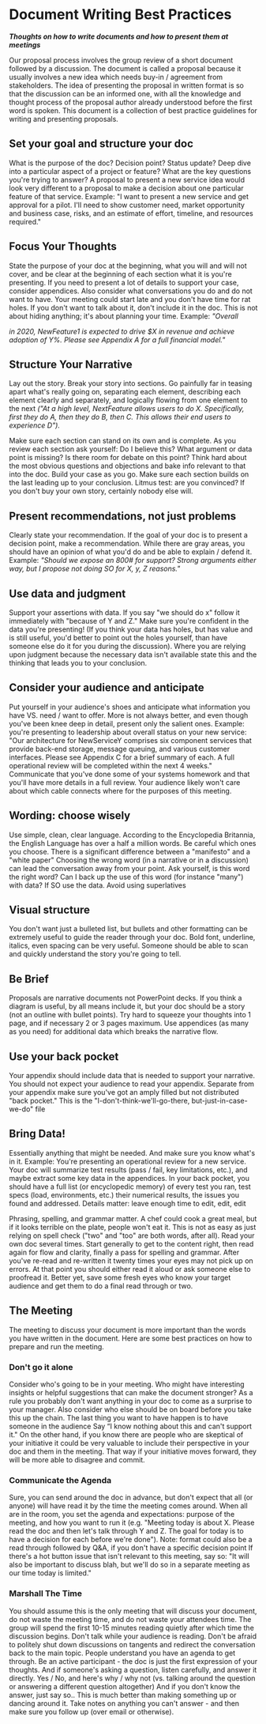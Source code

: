 # Document Writing Best Practices

***Thoughts on how to write documents and how to present them at meetings***

Our proposal process involves the group review of a short document followed by a discussion. The document is called a proposal because it usually involves a new idea which needs buy-in / agreement from stakeholders. The idea of presenting the proposal in written format is so that the discussion can be an informed one, with all the knowledge and thought process of the proposal author already understood before the first word is spoken. This document is a collection of best practice guidelines for writing and presenting proposals.

## Set your goal and structure your doc

What is the purpose of the doc? Decision point? Status update? Deep dive into a particular aspect of a project or feature? What are the key questions you're trying to answer? A proposal to present a new service idea would look very different to a proposal to make a decision about one particular feature of that service. Example: "I want to present a new service and get approval for a pilot. I'lI need to show customer need, market opportunity and business case, risks, and an estimate of effort, timeline, and resources required."

## Focus Your Thoughts

State the purpose of your doc at the beginning, what you will and will not cover, and be clear at the beginning of each section what it is you're presenting. If you need to present a lot of details to support your case, consider appendices. Also consider what conversations you do and do not want to have. Your meeting could start late and you don't have time for rat holes. If you don't want to talk about it, don't include it in the doc. This is not about hiding anything; it's about planning your time. Example: *"Overall*

*in 2020, NewFeature1 is expected to drive $X in revenue and achieve adoption of Y%. Please see Appendix A for a full financial model."*

## Structure Your Narrative

Lay out the story. Break your story into sections. Go painfully far in teasing apart what's really going on, separating each element, describing each element clearly and separately, and logically flowing from one element to the next *("At a high level, NextFeature allows users to do X. Specifically, first they do A, then they do B, then C. This allows their end users to experience D").*

Make sure each section can stand on its own and is complete. As you review each section ask yourself: Do I believe this? What argument or data point is missing? Is there room for debate on this point? Think hard about the most obvious questions and objections and bake info relevant to that into the doc. Build your case as you go. Make sure each section builds on the last leading up to your conclusion. Litmus test: are you convinced? If you don't buy your own story, certainly nobody else will.

## Present recommendations, not just problems

Clearly state your recommendation. If the goal of your doc is to present a decision point, make a recommendation. While there are gray areas, you should have an opinion of what you'd do and be able to explain / defend it. Example: *"Should we expose an 800# for support? Strong arguments either way, but I propose not doing SO for X, y, Z reasons."*

## Use data and judgment

Support your assertions with data. If you say "we should do x" follow it immediately with "because of Y and Z." Make sure you're confident in the data you're presenting! (If you think your data has holes, but has value and is still useful, you'd better to point out the holes yourself, than have someone else do it for you during the discussion). Where you are relying upon judgment because the necessary data isn't available state this and the thinking that leads you to your conclusion.

## Consider your audience and anticipate

Put yourself in your audience's shoes and anticipate what information you have VS. need / want to offer. More is not always better, and even though you've been knee deep in detail, present only the salient ones. Example: you're presenting to leadership about overall status on your new service: "Our architecture for NewServiceY comprises six component services that provide back-end storage, message queuing, and various customer interfaces. Please see Appendix C for a brief summary of each. A full operational review will be completed within the next 4 weeks." Communicate that you've done some of your systems homework and that you'll have more details in a full review. Your audience likely won't care about which cable connects where for the purposes of this meeting.

## Wording: choose wisely

Use simple, clean, clear language. According to the Encyclopedia Britannia, the English Language has over a half a million words. Be careful which ones you choose. There is a significant difference between a "manifesto" and a "white paper" Choosing the wrong word (in a narrative or in a discussion) can lead the conversation away from your point. Ask yourself, is this word the right word? Can I back up the use of this word (for instance "many") with data? If SO use the data. Avoid using superlatives

## Visual structure

You don't want just a bulleted list, but bullets and other formatting can be extremely useful to guide the reader through your doc. Bold font, underline, italics, even spacing can be very useful. Someone should be able to scan and quickly understand the story you're going to tell.

## Be Brief

Proposals are narrative documents not PowerPoint decks. If you think a diagram is useful, by all means include it, but your doc should be a story (not an outline with bullet points). Try hard to squeeze your thoughts into 1 page, and if necessary 2 or 3 pages maximum. Use appendices (as many as you need) for additional data which breaks the narrative flow.

## Use your back pocket

Your appendix should include data that is needed to support your narrative. You should not expect your audience to read your appendix. Separate from your appendix make sure you've got an amply filled but not distributed "back pocket." This is the "I-don't-think-we'll-go-there, but-just-in-case-we-do" file

## Bring Data!

Essentially anything that might be needed. And make sure you know what's in it. Example: You're presenting an operational review for a new service. Your doc will summarize test results (pass / fail, key limitations, etc.), and maybe extract some key data in the appendices. In your back pocket, you should have a full list (or encyclopedic memory) of every test you ran, test specs (load, environments, etc.) their numerical results, the issues you found and addressed. Details matter: leave enough time to edit, edit, edit

Phrasing, spelling, and grammar matter. A chef could cook a great meal, but if it looks terrible on the plate, people won't eat it. This is not as easy as just relying on spell check ("two" and "too" are both words, after all). Read your own doc several times. Start generally to get to the content right, then read again for flow and clarity, finally a pass for spelling and grammar. After you've re-read and re-written it twenty times your eyes may not pick up on errors. At that point you should either read it aloud or ask someone else to proofread it. Better yet, save some fresh eyes who know your target audience and get them to do a final read through or two.

## The Meeting

The meeting to discuss your document is more important than the words you have written in the document. Here are some best practices on how to prepare and run the meeting.

### Don't go it alone

Consider who's going to be in your meeting. Who might have interesting insights or helpful suggestions that can make the document stronger? As a rule you probably don't want anything in your doc to come as a surprise to your manager. Also consider who else should be on board before you take this up the chain. The last thing you want to have happen is to have someone in the audience Say “I know nothing about this and can't support it." On the other hand, if you know there are people who are skeptical of your initiative it could be very valuable to include their perspective in your doc and them in the meeting. That way if your initiative moves forward, they will be more able to disagree and commit.

### Communicate the Agenda

Sure, you can send around the doc in advance, but don't expect that all (or anyone) will have read it by the time the meeting comes around. When all are in the room, you set the agenda and expectations: purpose of the meeting, and how you want to run it (e.g. "Meeting today is about X. Please read the doc and then let's talk through Y and Z. The goal for today is to have a decision for each before we're done"). Note: format could also be a read through followed by Q&A, if you don't have a specific decision point If there's a hot button issue that isn't relevant to this meeting, say so: "It will also be important to discuss blah, but we'll do so in a separate meeting as our time today is limited."

### Marshall The Time

You should assume this is the only meeting that will discuss your document, do not waste the meeting time, and do not waste your attendees time. The group will spend the first 10-15 minutes reading quietly after which time the discussion begins. Don't talk while your audience is reading. Don't be afraid to politely shut down discussions on tangents and redirect the conversation back to the main topic. People understand you have an agenda to get through. Be an active participant - the doc is just the first expression of your thoughts. And if someone's asking a question, listen carefully, and answer it directly. Yes / No, and here's why / why not (vs. talking around the question or answering a different question altogether) And if you don't know the answer, just say so.. This is much better than making something up or dancing around it. Take notes on anything you can't answer - and then make sure you follow up (over email or otherwise).